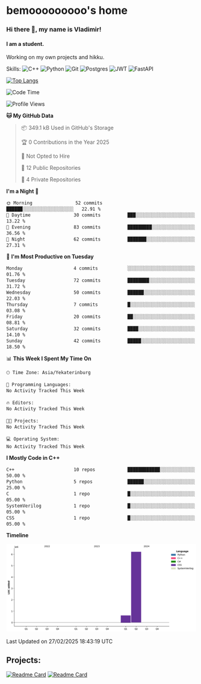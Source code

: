 # bemooooooooo's home
### Hi there 👋, my name is Vladimir!
#### I am a student.
Working on my own projects and hikku.

Skills: ![C++](https://img.shields.io/badge/c++-%2300599C.svg?style=for-the-badge&logo=c%2B%2B&logoColor=white) ![Python](https://img.shields.io/badge/python-3670A0?style=for-the-badge&logo=python&logoColor=ffdd54) ![Git](https://img.shields.io/badge/git-%23F05033.svg?style=for-the-badge&logo=git&logoColor=white) ![Postgres](https://img.shields.io/badge/postgres-%23316192.svg?style=for-the-badge&logo=postgresql&logoColor=white) ![JWT](https://img.shields.io/badge/JWT-black?style=for-the-badge&logo=JSON%20web%20tokens) ![FastAPI](https://img.shields.io/badge/FastAPI-005571?style=for-the-badge&logo=fastapi)
<!--![GitHub streak stats](https://streak-stats.demolab.com/?user=bemooooooooo)-->

[![Top Langs](https://github-readme-stats.vercel.app/api/top-langs/?username=bemooooooooo)](https://github.com/anuraghazra/github-readme-stats)

<!--START_SECTION:waka-->
![Code Time](http://img.shields.io/badge/Code%20Time-12%20hrs%2031%20mins-blue)

![Profile Views](http://img.shields.io/badge/Profile%20Views-0-blue)

**🐱 My GitHub Data** 

> 📦 349.1 kB Used in GitHub's Storage 
 > 
> 🏆 0 Contributions in the Year 2025
 > 
> 🚫 Not Opted to Hire
 > 
> 📜 12 Public Repositories 
 > 
> 🔑 4 Private Repositories 
 > 
**I'm a Night 🦉** 

```text
🌞 Morning                52 commits          ██████░░░░░░░░░░░░░░░░░░░   22.91 % 
🌆 Daytime                30 commits          ███░░░░░░░░░░░░░░░░░░░░░░   13.22 % 
🌃 Evening                83 commits          █████████░░░░░░░░░░░░░░░░   36.56 % 
🌙 Night                  62 commits          ███████░░░░░░░░░░░░░░░░░░   27.31 % 
```
📅 **I'm Most Productive on Tuesday** 

```text
Monday                   4 commits           ░░░░░░░░░░░░░░░░░░░░░░░░░   01.76 % 
Tuesday                  72 commits          ████████░░░░░░░░░░░░░░░░░   31.72 % 
Wednesday                50 commits          ██████░░░░░░░░░░░░░░░░░░░   22.03 % 
Thursday                 7 commits           █░░░░░░░░░░░░░░░░░░░░░░░░   03.08 % 
Friday                   20 commits          ██░░░░░░░░░░░░░░░░░░░░░░░   08.81 % 
Saturday                 32 commits          ████░░░░░░░░░░░░░░░░░░░░░   14.10 % 
Sunday                   42 commits          █████░░░░░░░░░░░░░░░░░░░░   18.50 % 
```


📊 **This Week I Spent My Time On** 

```text
🕑︎ Time Zone: Asia/Yekaterinburg

💬 Programming Languages: 
No Activity Tracked This Week

🔥 Editors: 
No Activity Tracked This Week

🐱‍💻 Projects: 
No Activity Tracked This Week

💻 Operating System: 
No Activity Tracked This Week
```

**I Mostly Code in C++** 

```text
C++                      10 repos            ████████████░░░░░░░░░░░░░   50.00 % 
Python                   5 repos             ██████░░░░░░░░░░░░░░░░░░░   25.00 % 
C                        1 repo              █░░░░░░░░░░░░░░░░░░░░░░░░   05.00 % 
SystemVerilog            1 repo              █░░░░░░░░░░░░░░░░░░░░░░░░   05.00 % 
CSS                      1 repo              █░░░░░░░░░░░░░░░░░░░░░░░░   05.00 % 
```



**Timeline**

![Lines of Code chart](https://raw.githubusercontent.com/bemooooooooo/bemooooooooo/main/assets/bar_graph.png)


 Last Updated on 27/02/2025 18:43:19 UTC
<!--END_SECTION:waka-->

## Projects:
[![Readme Card](https://github-readme-stats.vercel.app/api/pin/?username=bemooooooooo&repo=Gui-for-DataBase)](https://github.com/bemooooooooo/Gui-for-DataBase) [![Readme Card](https://github-readme-stats.vercel.app/api/pin/?username=bemooooooooo&repo=FileService)](https://github.com/bemooooooooo/FileService)
